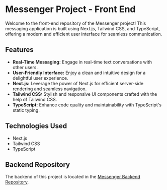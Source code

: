 # Messenger Project - Front End

Welcome to the front-end repository of the Messenger project! This messaging application is built using Next.js, Tailwind CSS, and TypeScript, offering a modern and efficient user interface for seamless communication.

## Features

- **Real-Time Messaging:** Engage in real-time text conversations with other users.
- **User-Friendly Interface:** Enjoy a clean and intuitive design for a delightful user experience.
- **Next.js:** Leverage the power of Next.js for efficient server-side rendering and seamless navigation.
- **Tailwind CSS:** Stylish and responsive UI components crafted with the help of Tailwind CSS.
- **TypeScript:** Enhance code quality and maintainability with TypeScript's static typing.

## Technologies Used

- Next.js
- Tailwind CSS
- TypeScript

## Backend Repository

The backend of this project is located in the [Messenger Backend Repository](https://github.com/tusharshaha/messenger-server).